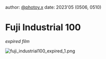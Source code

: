 author: [@photoy.x](http://www.instagram.com/photoy.x>)
date: 2023'05 (0506, 0510)


# Fuji Industrial 100 
_expired film_

<img src="/../PNG/fuji_industrial100_expired/fuji_industrial100_expired_1.png" alt="fuji_industrial100_expired_1.png">